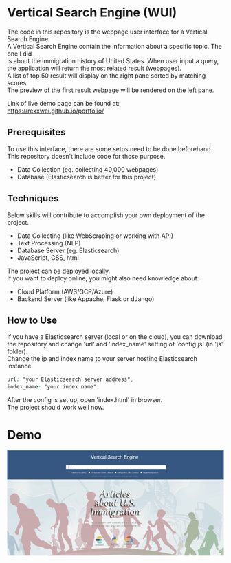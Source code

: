 Vertical Search Engine (WUI)
=========
The code in this repository is the webpage user interface for a Vertical Search Engine. <br>
A Vertical Search Engine contain the information about a specific topic. The one I did <br>
is about the immigration history of United States. 
When user input a query, the application will return the most related result (webpages).<br>
A list of top 50 result will display on the right pane sorted by matching scores.<br>
The preview of the first result webpage will be rendered on the left pane.<br>

Link of live demo page can be found at: <br>
https://rexxwei.github.io/portfolio/


Prerequisites
----
To use this interface, there are some setps need to be done beforehand.<br>
This repository doesn't include code for those purpose.

  - Data Collection (eg. collecting 40,000 webpages)
  - Database (Elasticsearch is better for this project)


Techniques
----
Below skills will contribute to accomplish your own deployment of the project.
  - Data Collecting (like WebScraping or working with API)
  - Text Processing (NLP)
  - Database Server (eg. Elasticsearch)
  - JavaScript, CSS, html <br>

The project can be deployed locally. <br>
If you want to deploy online, you might also need knowledge about:
  - Cloud Platform (AWS/GCP/Azure)
  - Backend Server (like Appache, Flask or dJango)


How to Use
----
If you have a Elasticsearch server (local or on the cloud), you can download the repository and change 'url' and 'index_name' setting of 'config.js' (in 'js' folder).<br>
Change the ip and index name to your server hosting Elasticsearch instance.
```css
url: "your Elasticsearch server address",
index_name: "your index name",
```
After the config is set up, open 'index.html' in browser. <br>
The project should work well now.


Demo
=========
![calaca-demo](image/vsedemo.gif "Demo")
